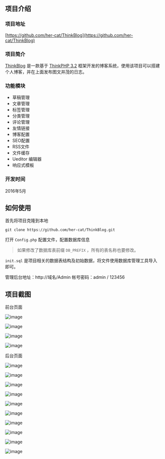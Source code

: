 ## 项目介绍
###  项目地址
[https://github.com/her-cat/ThinkBlog](https://github.com/her-cat/ThinkBlog)

### 项目简介
[ThinkBlog](https://github.com/her-cat/ThinkBlog) 是一款基于 [ThinkPHP 3.2](http://www.thinkphp.cn/) 框架开发的博客系统，使用该项目可以搭建个人博客，并在上面发布图文并茂的日志。

### 功能模块
- 草稿管理
- 文章管理
- 标签管理
- 分类管理
- 评论管理
- 友情链接
- 博客配置
- SEO配置
- RSS文件
- 文件缓存
- Ueditor 编辑器
- 响应式模板

### 开发时间
2016年5月

## 如何使用
首先将项目克隆到本地

```
git clone https://github.com/her-cat/ThinkBlog.git
```

打开 `Config.php` 配置文件，配置数据库信息

> 如果修改了数据库表前缀 `DB_PREFIX` ，所有的表名称也要修改。

`init.sql` 是项目相关的数据表结构及初始数据，将文件使用数据库管理工具导入即可。

管理后台地址：http://域名/Admin
帐号密码：admin / 123456

## 项目截图
前台页面

![image](https://raw.githubusercontent.com/her-cat/ThinkBlog/master/example/首页.png)

![image](https://raw.githubusercontent.com/her-cat/ThinkBlog/master/example/搜索.png)

![image](https://raw.githubusercontent.com/her-cat/ThinkBlog/master/example/文章详情.png)

![image](https://raw.githubusercontent.com/her-cat/ThinkBlog/master/example/评论.png)

后台页面

![image](https://raw.githubusercontent.com/her-cat/ThinkBlog/master/example/后台登录.png)

![image](https://raw.githubusercontent.com/her-cat/ThinkBlog/master/example/后台首页.png)

![image](https://raw.githubusercontent.com/her-cat/ThinkBlog/master/example/发布文章页面.png)

![image](https://raw.githubusercontent.com/her-cat/ThinkBlog/master/example/文章列表.png)

![image](https://raw.githubusercontent.com/her-cat/ThinkBlog/master/example/标签管理.png)

![image](https://raw.githubusercontent.com/her-cat/ThinkBlog/master/example/分类管理.png)

![image](https://raw.githubusercontent.com/her-cat/ThinkBlog/master/example/评论管理.png)

![image](https://raw.githubusercontent.com/her-cat/ThinkBlog/master/example/友情链接.png)

![image](https://raw.githubusercontent.com/her-cat/ThinkBlog/master/example/首页导航.png)

![image](https://raw.githubusercontent.com/her-cat/ThinkBlog/master/example/设置.png)